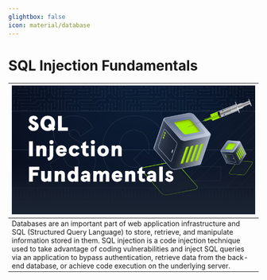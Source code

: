 ```yaml
---
glightbox: false
icon: material/database
---
```


# SQL Injection Fundamentals

| [![](assets/logo.png)](https://academy.hackthebox.com/course/preview/sql-injection-fundamentals) |
|---|
| Databases are an important part of web application infrastructure and SQL (Structured Query Language) to store, retrieve, and manipulate information stored in them. SQL injection is a code injection technique used to take advantage of coding vulnerabilities and inject SQL queries via an application to bypass authentication, retrieve data from the back-end database, or achieve code execution on the underlying server. |

